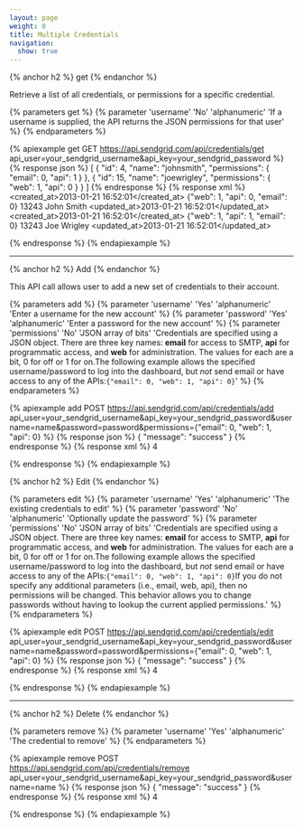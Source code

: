 ```yaml
---
layout: page
weight: 0
title: Multiple Credentials
navigation:
  show: true
---
```


{% anchor h2 %}
get 
{% endanchor %}

Retrieve a list of all credentials, or permissions for a specific credential.


{% parameters get %}
 {% parameter 'username' 'No' 'alphanumeric' 'If a username is supplied, the API returns the JSON permissions for that user' %}
{% endparameters %}


{% apiexample get GET https://api.sendgrid.com/api/credentials/get api_user=your_sendgrid_username&api_key=your_sendgrid_password %}
  {% response json %}
[
  {
    "id": 4,
    "name": "johnsmith",
    "permissions": {
      "email": 0,
      "api": 1
    }
  },
  {
    "id": 15,
    "name": "joewrigley",
    "permissions": {
      "web": 1,
      "api": 0
    }
  }
]
  {% endresponse %}
  {% response xml %}
<credentials>
   <credential>
      <created_at>2013-01-21 16:52:01</created_at>
      <permissions>
         {"web": 1, "api": 0, "email": 0}
         <permissions>
            <id>13243</id>
            <name>John Smith</name>
            <updated_at>2013-01-21 16:52:01</updated_at>
         </permissions>
         <credential>
            <created_at>2013-01-21 16:52:01</created_at>
            <permissions>
               {"web": 1, "api": 1, "email": 0}
               <permissions>
                  <id>13243</id>
                  <name>Joe Wrigley</name>
                  <updated_at>2013-01-21 16:52:01</updated_at>
               </permissions>
            </permissions>
         </credential>
      </permissions>
   </credential>
</credentials>

  {% endresponse %}
{% endapiexample %}

* * * * *

{% anchor h2 %}
Add 
{% endanchor %}

This API call allows user to add a new set of credentials to their account.


{% parameters add %}
 {% parameter 'username' 'Yes' 'alphanumeric' 'Enter a username for the new account' %}
 {% parameter 'password' 'Yes' 'alphanumeric' 'Enter a password for the new account' %}
 {% parameter 'permissions' 'No' 'JSON array of bits' 'Credentials are specified using a JSON object. There are three key names: **email** for access to SMTP, **api** for programmatic access, and **web** for administration. The values for each are a bit, 0 for off or 1 for on.The following example allows the specified username/password to log into the dashboard, but *not* send email or have access to any of the APIs:`{"email": 0, "web": 1, "api": 0}`' %}
{% endparameters %}


{% apiexample add POST https://api.sendgrid.com/api/credentials/add api_user=your_sendgrid_username&api_key=your_sendgrid_password&username=name&password=password&permissions={"email": 0, "web": 1, "api": 0} %}
  {% response json %}
{
  "message": "success"
}
  {% endresponse %}
  {% response xml %}
<result>
   <count>4</count>
</result>

  {% endresponse %}
{% endapiexample %}

{% anchor h2 %}
Edit 
{% endanchor %}


{% parameters edit %}
 {% parameter 'username' 'Yes' 'alphanumeric' 'The existing credentials to edit' %}
 {% parameter 'password' 'No' 'alphanumeric' 'Optionally update the password' %}
 {% parameter 'permissions' 'No' 'JSON array of bits' 'Credentials are specified using a JSON object. There are three key names: **email** for access to SMTP, **api** for programmatic access, and **web** for administration. The values for each are a bit, 0 for off or 1 for on.The following example allows the specified username/password to log into the dashboard, but *not* send email or have access to any of the APIs:`{"email": 0, "web": 1, "api": 0}`If you do not specify any additional parameters (i.e., email, web, api), then no permissions will be changed. This behavior allows you to change passwords without having to lookup the current applied permissions.' %}
{% endparameters %}


{% apiexample edit POST https://api.sendgrid.com/api/credentials/edit api_user=your_sendgrid_username&api_key=your_sendgrid_password&username=name&password=password&permissions={"email": 0, "web": 1, "api": 0} %}
  {% response json %}
{
  "message": "success"
}
  {% endresponse %}
  {% response xml %}
<result>
   <count>4</count>
</result>

  {% endresponse %}
{% endapiexample %}

* * * * *

{% anchor h2 %}
Delete 
{% endanchor %}


{% parameters remove %}
 {% parameter 'username' 'Yes' 'alphanumeric' 'The credential to remove' %}
{% endparameters %}


{% apiexample remove POST https://api.sendgrid.com/api/credentials/remove api_user=your_sendgrid_username&api_key=your_sendgrid_password&username=name %}
  {% response json %}
{
  "message": "success"
}
  {% endresponse %}
  {% response xml %}
<result>
   <count>4</count>
</result>

  {% endresponse %}
{% endapiexample %}
